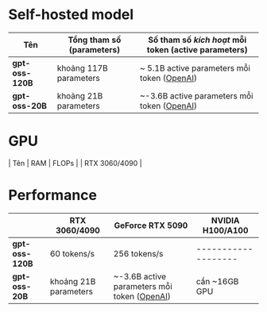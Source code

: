 # Self-hosted model

| Tên              | Tổng tham số (parameters)            | Số tham số *kích hoạt* mỗi token (active parameters) |
| ---------------- | ------------------------------------ | ---------------------------------------------------- |
| **gpt-oss-120B** | khoảng 117B parameters               | ~ 5.1B active parameters mỗi token ([OpenAI][1])     |
| **gpt-oss-20B**  | khoảng 21B parameters                | ~-3.6B active parameters mỗi token ([OpenAI][1])     |

[1]: https://openai.com/blog/introducing-gpt-oss/?utm_source=chatgpt.com "Introducing gpt-oss | OpenAI"

# GPU

| Tên              | RAM            | FLOPs  |
| RTX 3060/4090    | 



# Performance
|                  | RTX 3060/4090           | GeForce RTX 5090   | NVIDIA H100/A100    |
| ---------------- | ----------------------- | ------------------ | ------------------- |
| **gpt-oss-120B** | 60 tokens/s             | 256 tokens/s       | ------------------- |
| **gpt-oss-20B**  | khoảng 21B parameters                | ~-3.6B active parameters mỗi token ([OpenAI][1])     | cần ~16GB GPU            |
